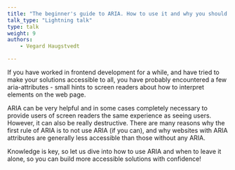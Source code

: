```yaml
---
title: "The beginner's guide to ARIA. How to use it and why you should normally leave it alone."
talk_type: "Lightning talk"
type: talk
weight: 9
authors:
    - Vegard Haugstvedt

---
```

If you have worked in frontend development for a while, and have tried to make your solutions accessible to all, you have probably encountered a few aria-attributes - small hints to screen readers about how to interpret elements on the web page.

ARIA can be very helpful and in some cases completely necessary to provide users of screen readers the same experience as seeing users. However, it can also be really destructive. There are many reasons why the first rule of ARIA is to not use ARIA (if you can), and why websites with ARIA attributes are generally less accessible than those without any ARIA.

Knowledge is key, so let us dive into how to use ARIA and when to leave it alone, so you can build more accessible solutions with confidence!
